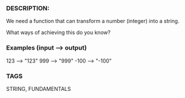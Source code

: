 ### DESCRIPTION:

We need a function that can transform a number (integer) into a string.

What ways of achieving this do you know?

### Examples (input --> output)

123 --> "123"
999 --> "999"
-100 --> "-100"

### TAGS

STRING, FUNDAMENTALS
